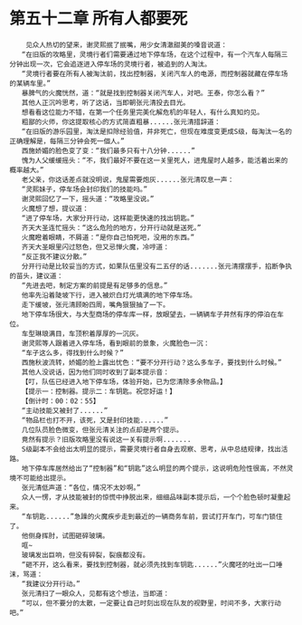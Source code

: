 # 第五十二章 所有人都要死
        见众人热切的望来，谢灵熙抿了抿嘴，用少女清澈甜美的嗓音说道：
       “在旧版的攻略里，灵境行者们需要通过地下停车场，在这个过程中，有一个汽车人每隔三分钟出现一次，它会追逐进入停车场的灵境行者，被追到的人淘汰。
       “灵境行者要在所有人被淘汰前，找出控制器，关闭汽车人的电源，而控制器就藏在停车场的某辆车里。”
       暴脾气的火魔恍然，道：“就是找到控制器关闭汽车人，对吧。王泰，你怎么看？”
       其他人正沉吟思考，听了这话，当即朝张元清投去目光。
       想看看这位能力不错，在第一个任务里完美化解危机的年轻人，有什么真知灼见。
       粗鄙的火师，你这提取核心的方式简直粗暴......张元清措辞道：
       “在旧版的游乐园里，淘汰是扣除经验值，并非死亡，但现在难度变更成S级，每淘汰一名的正确理解是，每隔三分钟会死一個人。”
       西施娇媚的脸色变了变：“我们最多只有十八分钟......”
       愧为人父缓缓摇头：“不，我们最好不要在这一关里死人，进鬼屋时人越多，能活着出来的概率越大。”
       老父亲，你这话差点就没明说，鬼屋需要炮灰......张元清叹息一声：
       “灵熙妹子，停车场会封印我们的技能吗。”
       谢灵熙回忆了一下，摇头道：“攻略里没说。”
       火魔想了想，提议道：
       “进了停车场，大家分开行动，这样能更快速的找出钥匙。”
       齐天大圣连忙摇头：“这么危险的地方，分开行动就是送死。”
       火魔瞪着眼睛，不屑道：“是你自己怕死吧，没用的东西。”
       齐天大圣眼里闪过怒色，但又忌惮火魔，冷哼道：
       “反正我不建议分散。”
       分开行动是比较妥当的方式，如果队伍里没有二五仔的话.......张元清摆摆手，掐断争执的苗头，建议道：
       “先进去吧，制定方案的前提是有足够多的信息。”
       他率先沿着陡坡下行，进入被炽白灯光填满的地下停车场。
       走下缓坡，张元清顾盼四周，嘴角狠狠抽了一下。
       地下停车场很大，与大型商场的停车库一样，放眼望去，一辆辆车子井然有序的停泊在车位。
       车型琳琅满目，车顶积着厚厚的一沉灰。
       谢灵熙等人跟着进入停车场，看到眼前的景象，火魔脸色一沉：
       “车子这么多，得找到什么时候？”
       西施秋波流转，娇媚的脸上露出忧色：“要不分开行动？这么多车子，要找到什么时候。”
       其他人没说话，因为他们同时收到了副本提示音：
       【叮，队伍已经进入地下停车场，体验开始，已为您清除多余物品。】
       【提示一：控制器。提示二：车钥匙。祝您好运！】
       【倒计时：00：02：55】
       “主动技能又被封了......”
       “物品栏也打不开，该死，又是封印技能......”
       几位队员脸色微变，但张元清关注的点却是两个提示。
       竟然有提示？旧版攻略里没有说这一关有提示啊.......
       S级副本不会给出太明显的提示，需要灵境行者自身去观察、思考，从中总结规律，找出活路。
       地下停车库居然给出了“控制器”和“钥匙”这么明显的两个提示，这说明危险性很高，不然灵境不可能给出提示。
       张元清低声道：“各位，情况不太妙啊。”
       众人一愣，才从技能被封的惊慌中挣脱出来，细细品味副本提示后，一个个脸色顿时凝重起来。
       “车钥匙......”急躁的火魔疾步走到最近的一辆商务车前，尝试打开车门，可车门锁住了。
       他侧身挥肘，试图砸碎玻璃。
       哐~
       玻璃发出巨响，但没有碎裂，裂痕都没有。
       “砸不开，这么看来，要找到控制器，就必须先找到车钥匙......”火魔呸的吐出一口唾沫，骂道：
       “我建议分开行动。”
       张元清扫了一眼众人，见都有这个想法，当即道：
       “可以，但不要分的太散，一定要让自己时刻出现在队友的视野里，时间不多，大家行动吧。”